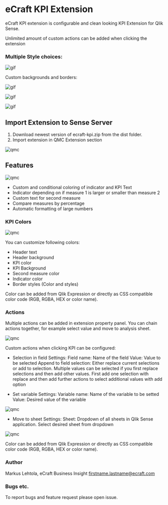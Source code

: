 # eCraft KPI Extension

eCraft KPI extension is configurable and clean looking KPI Extension for Qlik Sense.

Unlimited amount of custom actions can be added when clicking the extension

### Multiple Style choices: ###

![gif](https://raw.githubusercontent.com/ecraftextensions/ecraft-kpi/master/img/kpi1.png)

Custom backgrounds and borders:

![gif](https://raw.githubusercontent.com/ecraftextensions/ecraft-kpi/master/img/kpi2.png)

![gif](https://raw.githubusercontent.com/ecraftextensions/ecraft-kpi/master/img/kpi3.png)

![gif](https://raw.githubusercontent.com/ecraftextensions/ecraft-kpi/master/img/KPI.gif)


## Import Extension to Sense Server ##
1. Download newest version of ecraft-kpi.zip from the dist folder. 
2. Import extension in QMC Extension section

![qmc](https://raw.githubusercontent.com/ecraftextensions/ecraft-kpi/master/img/qmc.png)

## Features ##

![qmc](https://raw.githubusercontent.com/ecraftextensions/ecraft-kpi/master/img/settings1.png)

* Custom and conditional coloring of indicator and KPI Text
* Indicator depending on if measure 1 is larger or smaller than measure 2
* Custom text for second measure
* Compare measures by percentage
* Automatic formatting of large numbers

### KPI Colors ###

![qmc](https://raw.githubusercontent.com/ecraftextensions/ecraft-kpi/master/img/settings2.png)

You can customize following colors:
* Header text
* Header background
* KPI color
* KPI Background
* Second measure color
* Indicator color
* Border styles (Color and styles)

Color can be added from Qlik Expression or directly as CSS compatible color code (RGB, RGBA, HEX or color name).


### Actions ###

Multiple actions can be added in extension property panel. You can chain actions together, for example select value and move to analysis sheet.

![qmc](https://raw.githubusercontent.com/ecraftextensions/ecraft-kpi/master/img/settings3.png)

Custom actions when clicking KPI can be configured:

* Selection in field
Settings:
Field name: Name of the field
Value: Value to be selected
Append to field selection: Either replace current selections or add to selection. Multiple values can be selected if you first replace selections and then add other values. First add one selection with replace and then add further actions to select additional values with add option

* Set variable
Settings:
Variable name: Name of the variable to be setted
Value: Desired value of the variable

![qmc](https://raw.githubusercontent.com/ecraftextensions/ecraft-kpi/master/img/settings4.png)


* Move to sheet
Settings:
Sheet: Dropdown of all sheets in Qlik Sense application. Select desired sheet from dropdown

![qmc](https://raw.githubusercontent.com/ecraftextensions/ecraft-kpi/master/img/settings5.png)


Color can be added from Qlik Expression or directly as CSS compatible color code (RGB, RGBA, HEX or color name).

### Author ###

Markus Lehtola, eCraft Business Insight
firstname.lastname@ecraft.com


### Bugs etc. ###

To report bugs and feature request please open issue.
